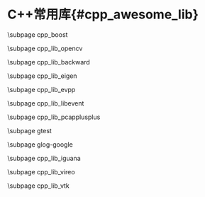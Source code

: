 C++常用库{#cpp_awesome_lib}
========================

\subpage cpp_boost

\subpage cpp_lib_opencv

\subpage cpp_lib_backward

\subpage cpp_lib_eigen

\subpage cpp_lib_evpp

\subpage cpp_lib_libevent

\subpage cpp_lib_pcapplusplus

\subpage gtest

\subpage glog-google

\subpage cpp_lib_iguana

\subpage cpp_lib_vireo

\subpage cpp_lib_vtk